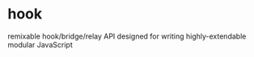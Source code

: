 hook
====

remixable hook/bridge/relay API designed for writing highly-extendable modular JavaScript